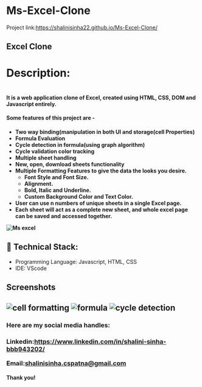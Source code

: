 # Ms-Excel-Clone
Project link:https://shalinisinha22.github.io/Ms-Excel-Clone/
<h2>Excel Clone<h2>

<h1><b>Description:</b><h1>
<h4><b>It is a web application clone of Excel, created using HTML, CSS, DOM and Javascript entirely.</b><h4>

<h4><b>Some features of this project are -</b><h4>
<ul>
<li>Two way binding(manipulation in both UI and storage(cell Properties)</li>
<li>Formula Evaluation</li>
<li>Cycle detection in formula(using graph algorithm)</li>
<li>Cycle validation color tracking</li>
<li>Multiple sheet handling</li>
<li>New, open, download sheets functionality</li>
<li> Multiple Formatting Features to give the data the looks you desire.
  <ul>
   <li>Font Style and Font Size.</li>
   <li>Alignment.</li>
   <li>Bold, Italic and Underline.</li>
    <li>Custom Background Color and Text Color.</li></ul>
  </li>
<li>User can use n numbers of unique sheets in a single Excel page.</li>
<li>Each sheet will act as a complete new sheet, and whole excel page can be saved and accessed together.</li>
 
  
</ul>

![Ms excel](https://user-images.githubusercontent.com/122859073/220099500-2b3297e2-3b3d-432d-b483-a58c0e73ce28.png)

<h2>🚀 Technical Stack:</h2>

<ul>
<li>Programming Language: Javascript, HTML, CSS</li>
<li>IDE: VScode</li>
</ul>

<h2>Screenshots<h2>


![cell formatting](https://user-images.githubusercontent.com/122859073/220271793-0deacfd6-c0bc-43e0-82b9-e12dbc4d7b48.png)
![formula](https://user-images.githubusercontent.com/122859073/220271823-ff00ad44-6164-4e48-ba63-3d2ea615a09c.png)
![cycle detection](https://user-images.githubusercontent.com/122859073/220271924-ebbe34e0-e707-4b51-8935-2d43dcc8b06d.png)

<h3>Here are my social media handles:<h3>


Linkedin:https://www.linkedin.com/in/shalini-sinha-bbb943202/<br>

Email:shalinisinha.cspatna@gmail.com

<h4>Thank you!<h4>
